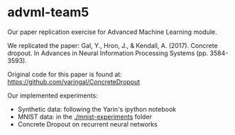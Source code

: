 # advml-team5
Our paper replication exercise for Advanced Machine Learning module.

We replicated the paper:
Gal, Y., Hron, J., & Kendall, A. (2017). Concrete dropout. In Advances in Neural Information Processing Systems (pp. 3584-3593).

Original code for this paper is found at:
<https://github.com/yaringal/ConcreteDropout>

Our implemented experiments:
- Synthetic data: following the Yarin's ipython notebook
- MNIST data: in the [./mnist-experiments](./mnist-experiments) folder
- Concrete Dropout on recurrent neural networks


